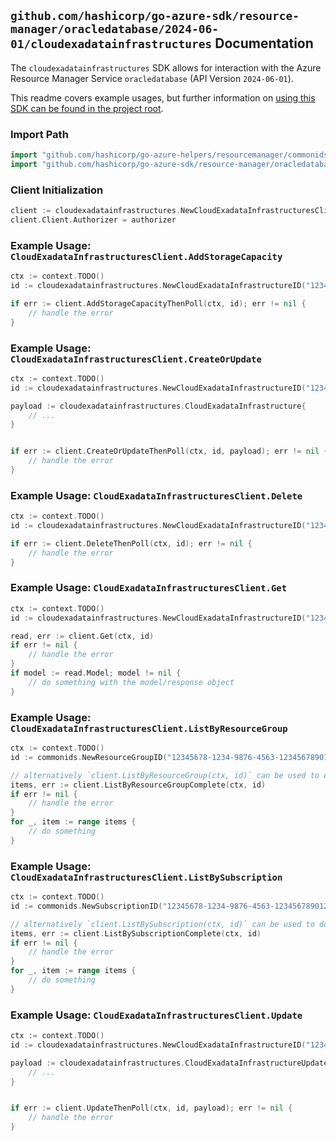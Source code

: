 
## `github.com/hashicorp/go-azure-sdk/resource-manager/oracledatabase/2024-06-01/cloudexadatainfrastructures` Documentation

The `cloudexadatainfrastructures` SDK allows for interaction with the Azure Resource Manager Service `oracledatabase` (API Version `2024-06-01`).

This readme covers example usages, but further information on [using this SDK can be found in the project root](https://github.com/hashicorp/go-azure-sdk/tree/main/docs).

### Import Path

```go
import "github.com/hashicorp/go-azure-helpers/resourcemanager/commonids"
import "github.com/hashicorp/go-azure-sdk/resource-manager/oracledatabase/2024-06-01/cloudexadatainfrastructures"
```


### Client Initialization

```go
client := cloudexadatainfrastructures.NewCloudExadataInfrastructuresClientWithBaseURI("https://management.azure.com")
client.Client.Authorizer = authorizer
```


### Example Usage: `CloudExadataInfrastructuresClient.AddStorageCapacity`

```go
ctx := context.TODO()
id := cloudexadatainfrastructures.NewCloudExadataInfrastructureID("12345678-1234-9876-4563-123456789012", "example-resource-group", "cloudExadataInfrastructureValue")

if err := client.AddStorageCapacityThenPoll(ctx, id); err != nil {
	// handle the error
}
```


### Example Usage: `CloudExadataInfrastructuresClient.CreateOrUpdate`

```go
ctx := context.TODO()
id := cloudexadatainfrastructures.NewCloudExadataInfrastructureID("12345678-1234-9876-4563-123456789012", "example-resource-group", "cloudExadataInfrastructureValue")

payload := cloudexadatainfrastructures.CloudExadataInfrastructure{
	// ...
}


if err := client.CreateOrUpdateThenPoll(ctx, id, payload); err != nil {
	// handle the error
}
```


### Example Usage: `CloudExadataInfrastructuresClient.Delete`

```go
ctx := context.TODO()
id := cloudexadatainfrastructures.NewCloudExadataInfrastructureID("12345678-1234-9876-4563-123456789012", "example-resource-group", "cloudExadataInfrastructureValue")

if err := client.DeleteThenPoll(ctx, id); err != nil {
	// handle the error
}
```


### Example Usage: `CloudExadataInfrastructuresClient.Get`

```go
ctx := context.TODO()
id := cloudexadatainfrastructures.NewCloudExadataInfrastructureID("12345678-1234-9876-4563-123456789012", "example-resource-group", "cloudExadataInfrastructureValue")

read, err := client.Get(ctx, id)
if err != nil {
	// handle the error
}
if model := read.Model; model != nil {
	// do something with the model/response object
}
```


### Example Usage: `CloudExadataInfrastructuresClient.ListByResourceGroup`

```go
ctx := context.TODO()
id := commonids.NewResourceGroupID("12345678-1234-9876-4563-123456789012", "example-resource-group")

// alternatively `client.ListByResourceGroup(ctx, id)` can be used to do batched pagination
items, err := client.ListByResourceGroupComplete(ctx, id)
if err != nil {
	// handle the error
}
for _, item := range items {
	// do something
}
```


### Example Usage: `CloudExadataInfrastructuresClient.ListBySubscription`

```go
ctx := context.TODO()
id := commonids.NewSubscriptionID("12345678-1234-9876-4563-123456789012")

// alternatively `client.ListBySubscription(ctx, id)` can be used to do batched pagination
items, err := client.ListBySubscriptionComplete(ctx, id)
if err != nil {
	// handle the error
}
for _, item := range items {
	// do something
}
```


### Example Usage: `CloudExadataInfrastructuresClient.Update`

```go
ctx := context.TODO()
id := cloudexadatainfrastructures.NewCloudExadataInfrastructureID("12345678-1234-9876-4563-123456789012", "example-resource-group", "cloudExadataInfrastructureValue")

payload := cloudexadatainfrastructures.CloudExadataInfrastructureUpdate{
	// ...
}


if err := client.UpdateThenPoll(ctx, id, payload); err != nil {
	// handle the error
}
```
